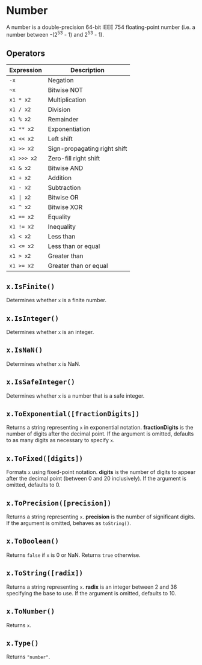 # Number

 A number is a double-precision 64-bit IEEE 754 floating-point number (i.e. a number between -(2<sup>53</sup> - 1) and 2<sup>53</sup> - 1).

## Operators

| Expression | Description
| --- | ---
| `-x` | Negation
| `~x` | Bitwise NOT 
| `x1 * x2` | Multiplication
| `x1 / x2` | Division
| `x1 % x2` | Remainder
| `x1 ** x2` | Exponentiation
| `x1 << x2` | Left shift
| `x1 >> x2` | Sign-propagating right shift
| `x1 >>> x2` | Zero-fill right shift
| `x1 & x2` | Bitwise AND
| `x1 + x2` | Addition
| `x1 - x2` | Subtraction
| `x1 \| x2` | Bitwise OR
| `x1 ^ x2` | Bitwise XOR
| `x1 == x2` | Equality
| `x1 != x2` | Inequality
| `x1 < x2` |  Less than
| `x1 <= x2` | Less than or equal
| `x1 > x2` |  Greater than
| `x1 >= x2` | Greater than or equal

## `x.IsFinite()`

 Determines whether `x` is a finite number.

## `x.IsInteger()`

 Determines whether `x` is an integer.

## `x.IsNaN()`

 Determines whether `x` is NaN.

## `x.IsSafeInteger()`

 Determines whether `x` is a number that is a safe integer.

## `x.ToExponential([fractionDigits])`

 Returns a string representing `x` in exponential notation. **fractionDigits** is the number of digits after the decimal point. If the argument is omitted, defaults to as many digits as necessary to specify `x`.

## `x.ToFixed([digits])`

 Formats `x` using fixed-point notation. **digits** is the number of digits to appear after the decimal point (between 0 and 20 inclusively). If the argument is omitted, defaults to 0.

## `x.ToPrecision([precision])`

 Returns a string representing `x`. **precision** is the number of significant digits. If the argument is omitted, behaves as `toString()`.

## `x.ToBoolean()`

 Returns `false` if `x` is 0 or NaN. Returns `true` otherwise.

## `x.ToString([radix])`

 Returns a string representing `x`. **radix** is an integer between 2 and 36 specifying the base to use. If the argument is omitted, defaults to 10.

## `x.ToNumber()`

 Returns `x`.

## `x.Type()`

 Returns `"number"`.

